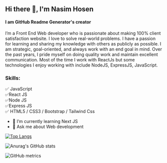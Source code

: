 ## Hi there 👋, I'm Nasim Hosen
#### I am GitHub Readme Generator's creator
I’m a Front End Web developer who is passionate about making 100% client satisfaction website. I love to solve real-world problems. I have a passion for learning and sharing my knowledge with others as publicly as possible. I am strategic, goal-oriented, and always work with an end goal in mind. Over the past years, I pride myself on doing quality work and maintain excellent communication. Most of the time I work with ReactJs but some technologies I enjoy working with include NodeJS, ExpressJS, JavaScript.

### Skills:
✅ JavaScript <br />
✅React JS <br />
✅Node JS <br />
✅Express JS <br />
✅ HTML5 / CSS3 / Bootstrap / Tailwind Css 

- 🌱 I’m currently learning Next JS 
- 💬 Ask me about Web development 

[![Top Langs](https://github-readme-stats.vercel.app/api/top-langs/?username=nazmulhasannasim333&layout=pie)](https://github.com/anuraghazra/github-readme-stats)

![Anurag's GitHub stats](https://github-readme-stats.vercel.app/api?username=nazmulhasannasim333&show_icons=true&theme=radical) 

![GitHub metrics](https://metrics.lecoq.io/nazmulhasannasim333)  

